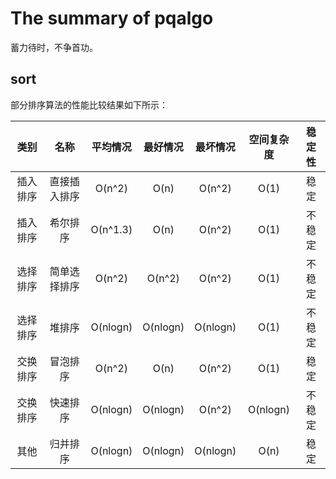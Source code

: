 # The summary of pqalgo

蓄力待时，不争首功。

## sort

部分排序算法的性能比较结果如下所示：

|类别|名称|平均情况|最好情况|最坏情况|空间复杂度|稳定性|
|:--:|:--:|:--:|:--:|:--:|:--:|:--:|
|插入排序|直接插入排序|O(n^2)|O(n)|O(n^2)|O(1)|稳定|
|插入排序|希尔排序|O(n^1.3)|O(n)|O(n^2)|O(1)|不稳定|
|选择排序|简单选择排序|O(n^2)|O(n^2)|O(n^2)|O(1)|不稳定|
|选择排序|堆排序|O(nlogn)|O(nlogn)|O(nlogn)|O(1)|不稳定|
|交换排序|冒泡排序|O(n^2)|O(n)|O(n^2)|O(1)|稳定|
|交换排序|快速排序|O(nlogn)|O(nlogn)|O(n^2)|O(nlogn)|不稳定|
|其他|归并排序|O(nlogn)|O(nlogn)|O(nlogn)|O(n)|稳定|
